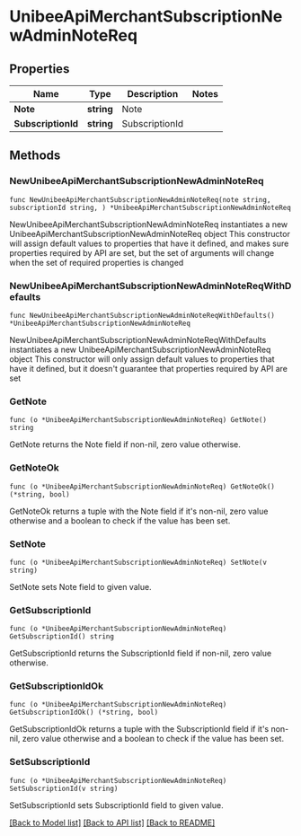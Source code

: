 # UnibeeApiMerchantSubscriptionNewAdminNoteReq

## Properties

Name | Type | Description | Notes
------------ | ------------- | ------------- | -------------
**Note** | **string** | Note | 
**SubscriptionId** | **string** | SubscriptionId | 

## Methods

### NewUnibeeApiMerchantSubscriptionNewAdminNoteReq

`func NewUnibeeApiMerchantSubscriptionNewAdminNoteReq(note string, subscriptionId string, ) *UnibeeApiMerchantSubscriptionNewAdminNoteReq`

NewUnibeeApiMerchantSubscriptionNewAdminNoteReq instantiates a new UnibeeApiMerchantSubscriptionNewAdminNoteReq object
This constructor will assign default values to properties that have it defined,
and makes sure properties required by API are set, but the set of arguments
will change when the set of required properties is changed

### NewUnibeeApiMerchantSubscriptionNewAdminNoteReqWithDefaults

`func NewUnibeeApiMerchantSubscriptionNewAdminNoteReqWithDefaults() *UnibeeApiMerchantSubscriptionNewAdminNoteReq`

NewUnibeeApiMerchantSubscriptionNewAdminNoteReqWithDefaults instantiates a new UnibeeApiMerchantSubscriptionNewAdminNoteReq object
This constructor will only assign default values to properties that have it defined,
but it doesn't guarantee that properties required by API are set

### GetNote

`func (o *UnibeeApiMerchantSubscriptionNewAdminNoteReq) GetNote() string`

GetNote returns the Note field if non-nil, zero value otherwise.

### GetNoteOk

`func (o *UnibeeApiMerchantSubscriptionNewAdminNoteReq) GetNoteOk() (*string, bool)`

GetNoteOk returns a tuple with the Note field if it's non-nil, zero value otherwise
and a boolean to check if the value has been set.

### SetNote

`func (o *UnibeeApiMerchantSubscriptionNewAdminNoteReq) SetNote(v string)`

SetNote sets Note field to given value.


### GetSubscriptionId

`func (o *UnibeeApiMerchantSubscriptionNewAdminNoteReq) GetSubscriptionId() string`

GetSubscriptionId returns the SubscriptionId field if non-nil, zero value otherwise.

### GetSubscriptionIdOk

`func (o *UnibeeApiMerchantSubscriptionNewAdminNoteReq) GetSubscriptionIdOk() (*string, bool)`

GetSubscriptionIdOk returns a tuple with the SubscriptionId field if it's non-nil, zero value otherwise
and a boolean to check if the value has been set.

### SetSubscriptionId

`func (o *UnibeeApiMerchantSubscriptionNewAdminNoteReq) SetSubscriptionId(v string)`

SetSubscriptionId sets SubscriptionId field to given value.



[[Back to Model list]](../README.md#documentation-for-models) [[Back to API list]](../README.md#documentation-for-api-endpoints) [[Back to README]](../README.md)


